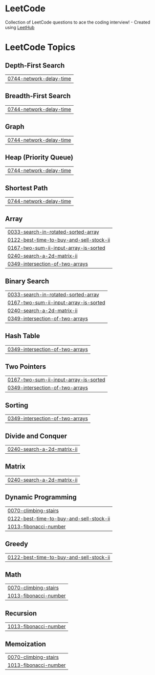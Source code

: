 # LeetCode
Collection of LeetCode questions to ace the coding interview! - Created using [LeetHub](https://github.com/QasimWani/LeetHub)

<!---LeetCode Topics Start-->
# LeetCode Topics
## Depth-First Search
|  |
| ------- |
| [0744-network-delay-time](https://github.com/keg9335/LeetCode/tree/master/0744-network-delay-time) |
## Breadth-First Search
|  |
| ------- |
| [0744-network-delay-time](https://github.com/keg9335/LeetCode/tree/master/0744-network-delay-time) |
## Graph
|  |
| ------- |
| [0744-network-delay-time](https://github.com/keg9335/LeetCode/tree/master/0744-network-delay-time) |
## Heap (Priority Queue)
|  |
| ------- |
| [0744-network-delay-time](https://github.com/keg9335/LeetCode/tree/master/0744-network-delay-time) |
## Shortest Path
|  |
| ------- |
| [0744-network-delay-time](https://github.com/keg9335/LeetCode/tree/master/0744-network-delay-time) |
## Array
|  |
| ------- |
| [0033-search-in-rotated-sorted-array](https://github.com/keg9335/LeetCode/tree/master/0033-search-in-rotated-sorted-array) |
| [0122-best-time-to-buy-and-sell-stock-ii](https://github.com/keg9335/LeetCode/tree/master/0122-best-time-to-buy-and-sell-stock-ii) |
| [0167-two-sum-ii-input-array-is-sorted](https://github.com/keg9335/LeetCode/tree/master/0167-two-sum-ii-input-array-is-sorted) |
| [0240-search-a-2d-matrix-ii](https://github.com/keg9335/LeetCode/tree/master/0240-search-a-2d-matrix-ii) |
| [0349-intersection-of-two-arrays](https://github.com/keg9335/LeetCode/tree/master/0349-intersection-of-two-arrays) |
## Binary Search
|  |
| ------- |
| [0033-search-in-rotated-sorted-array](https://github.com/keg9335/LeetCode/tree/master/0033-search-in-rotated-sorted-array) |
| [0167-two-sum-ii-input-array-is-sorted](https://github.com/keg9335/LeetCode/tree/master/0167-two-sum-ii-input-array-is-sorted) |
| [0240-search-a-2d-matrix-ii](https://github.com/keg9335/LeetCode/tree/master/0240-search-a-2d-matrix-ii) |
| [0349-intersection-of-two-arrays](https://github.com/keg9335/LeetCode/tree/master/0349-intersection-of-two-arrays) |
## Hash Table
|  |
| ------- |
| [0349-intersection-of-two-arrays](https://github.com/keg9335/LeetCode/tree/master/0349-intersection-of-two-arrays) |
## Two Pointers
|  |
| ------- |
| [0167-two-sum-ii-input-array-is-sorted](https://github.com/keg9335/LeetCode/tree/master/0167-two-sum-ii-input-array-is-sorted) |
| [0349-intersection-of-two-arrays](https://github.com/keg9335/LeetCode/tree/master/0349-intersection-of-two-arrays) |
## Sorting
|  |
| ------- |
| [0349-intersection-of-two-arrays](https://github.com/keg9335/LeetCode/tree/master/0349-intersection-of-two-arrays) |
## Divide and Conquer
|  |
| ------- |
| [0240-search-a-2d-matrix-ii](https://github.com/keg9335/LeetCode/tree/master/0240-search-a-2d-matrix-ii) |
## Matrix
|  |
| ------- |
| [0240-search-a-2d-matrix-ii](https://github.com/keg9335/LeetCode/tree/master/0240-search-a-2d-matrix-ii) |
## Dynamic Programming
|  |
| ------- |
| [0070-climbing-stairs](https://github.com/keg9335/LeetCode/tree/master/0070-climbing-stairs) |
| [0122-best-time-to-buy-and-sell-stock-ii](https://github.com/keg9335/LeetCode/tree/master/0122-best-time-to-buy-and-sell-stock-ii) |
| [1013-fibonacci-number](https://github.com/keg9335/LeetCode/tree/master/1013-fibonacci-number) |
## Greedy
|  |
| ------- |
| [0122-best-time-to-buy-and-sell-stock-ii](https://github.com/keg9335/LeetCode/tree/master/0122-best-time-to-buy-and-sell-stock-ii) |
## Math
|  |
| ------- |
| [0070-climbing-stairs](https://github.com/keg9335/LeetCode/tree/master/0070-climbing-stairs) |
| [1013-fibonacci-number](https://github.com/keg9335/LeetCode/tree/master/1013-fibonacci-number) |
## Recursion
|  |
| ------- |
| [1013-fibonacci-number](https://github.com/keg9335/LeetCode/tree/master/1013-fibonacci-number) |
## Memoization
|  |
| ------- |
| [0070-climbing-stairs](https://github.com/keg9335/LeetCode/tree/master/0070-climbing-stairs) |
| [1013-fibonacci-number](https://github.com/keg9335/LeetCode/tree/master/1013-fibonacci-number) |
<!---LeetCode Topics End-->